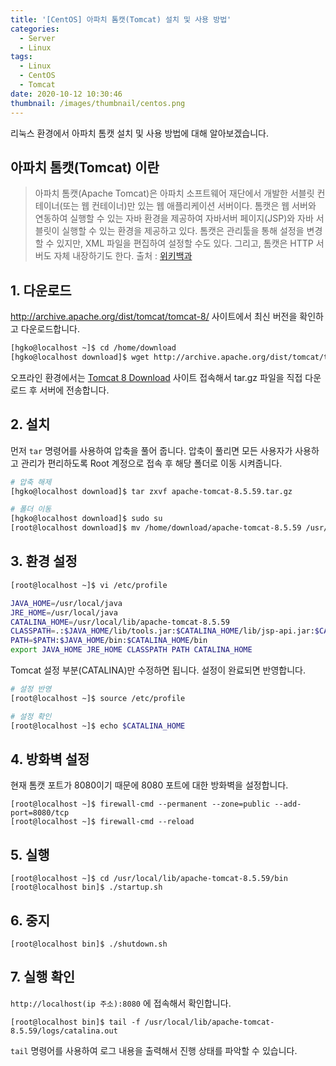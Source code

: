 ```yaml
---
title: '[CentOS] 아파치 톰캣(Tomcat) 설치 및 사용 방법'
categories:
  - Server
  - Linux
tags:
  - Linux
  - CentOS
  - Tomcat
date: 2020-10-12 10:30:46
thumbnail: /images/thumbnail/centos.png
---
```


리눅스 환경에서 아파치 톰캣 설치 및 사용 방법에 대해 알아보겠습니다.

## 아파치 톰캣(Tomcat) 이란

> 아파치 톰캣(Apache Tomcat)은 아파치 소프트웨어 재단에서 개발한 서블릿 컨테이너(또는 웹 컨테이너)만 있는 웹 애플리케이션 서버이다.
> 톰캣은 웹 서버와 연동하여 실행할 수 있는 자바 환경을 제공하여 자바서버 페이지(JSP)와 자바 서블릿이 실행할 수 있는 환경을 제공하고 있다.
> 톰캣은 관리툴을 통해 설정을 변경할 수 있지만, XML 파일을 편집하여 설정할 수도 있다. 그리고, 톰캣은 HTTP 서버도 자체 내장하기도 한다.
> 출처 : [위키백과](https://ko.wikipedia.org/wiki/%EC%95%84%ED%8C%8C%EC%B9%98_%ED%86%B0%EC%BA%A3)

## 1. 다운로드

http://archive.apache.org/dist/tomcat/tomcat-8/ 사이트에서 최신 버전을 확인하고 다운로드합니다.

```bash
[hgko@localhost ~]$ cd /home/download
[hgko@localhost download]$ wget http://archive.apache.org/dist/tomcat/tomcat-8/v8.5.59/bin/apache-tomcat-8.5.59.tar.gz
```

오프라인 환경에서는 [Tomcat 8 Download](https://tomcat.apache.org/download-80.cgi) 사이트 접속해서 tar.gz 파일을 직접 다운로드 후 서버에 전송합니다.

## 2. 설치

먼저 `tar` 명령어를 사용하여 압축을 풀어 줍니다. 압축이 풀리면 모든 사용자가 사용하고 관리가 편리하도록 Root 계정으로 접속 후 해당 폴더로 이동 시켜줍니다.

```bash
# 압축 해제
[hgko@localhost download]$ tar zxvf apache-tomcat-8.5.59.tar.gz

# 폴더 이동
[hgko@localhost download]$ sudo su
[root@localhost download]$ mv /home/download/apache-tomcat-8.5.59 /usr/local/lib
```

## 3. 환경 설정

```bash
[root@localhost ~]$ vi /etc/profile
```

```bash
JAVA_HOME=/usr/local/java
JRE_HOME=/usr/local/java
CATALINA_HOME=/usr/local/lib/apache-tomcat-8.5.59
CLASSPATH=.:$JAVA_HOME/lib/tools.jar:$CATALINA_HOME/lib/jsp-api.jar:$CATALINA_HOME/lib/servlet-api.jar
PATH=$PATH:$JAVA_HOME/bin:$CATALINA_HOME/bin
export JAVA_HOME JRE_HOME CLASSPATH PATH CATALINA_HOME
```

Tomcat 설정 부분(CATALINA)만 수정하면 됩니다. 설정이 완료되면 반영합니다.

```bash
# 설정 반영
[root@localhost ~]$ source /etc/profile

# 설정 확인
[root@localhost ~]$ echo $CATALINA_HOME
```

## 4. 방화벽 설정

현재 톰캣 포트가 8080이기 때문에 8080 포트에 대한 방화벽을 설정합니다.

```shell
[root@localhost ~]$ firewall-cmd --permanent --zone=public --add-port=8080/tcp
[root@localhost ~]$ firewall-cmd --reload
```

## 5. 실행

```shell
[root@localhost ~]$ cd /usr/local/lib/apache-tomcat-8.5.59/bin
[root@localhost bin]$ ./startup.sh
```

## 6. 중지

```shell
[root@localhost bin]$ ./shutdown.sh
```

## 7. 실행 확인

`http://localhost(ip 주소):8080` 에 접속해서 확인합니다.

```shell
[root@localhost bin]$ tail -f /usr/local/lib/apache-tomcat-8.5.59/logs/catalina.out
```

`tail` 명령어를 사용하여 로그 내용을 출력해서 진행 상태를 파악할 수 있습니다.
